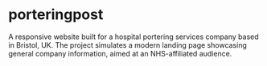 # porteringpost
A responsive website built for a hospital portering services company based in Bristol, UK. The project simulates a modern landing page showcasing general company information, aimed at an NHS-affiliated audience.

